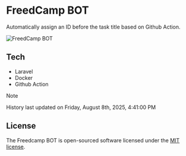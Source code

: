 # FreedCamp BOT

Automatically assign an ID before the task title based on Github Action.

![FreedCamp BOT](https://repository-images.githubusercontent.com/737932867/7d34798b-2680-471c-b089-a78a718d3d6a)

## Tech

- Laravel
- Docker
- Github Action

> [!NOTE]  
> History last updated on Friday, August 8th, 2025, 4:41:00 PM

## License

The Freedcamp BOT is open-sourced software licensed under the [MIT license](https://opensource.org/licenses/MIT).
